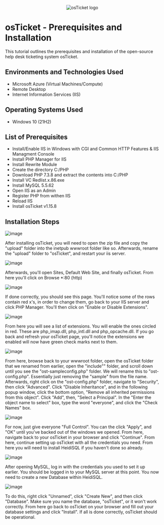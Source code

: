<p align="center">
<img src="https://i.imgur.com/Clzj7Xs.png" alt="osTicket logo"/>
</p>

<h1>osTicket - Prerequisites and Installation</h1>
This tutorial outlines the prerequisites and installation of the open-source help desk ticketing system osTicket.<br />



<h2>Environments and Technologies Used</h2>

- Microsoft Azure (Virtual Machines/Compute)
- Remote Desktop
- Internet Information Services (IIS)

<h2>Operating Systems Used </h2>

- Windows 10</b> (21H2)

<h2>List of Prerequisites</h2>

- Install/Enable IIS in Windows with CGI and Common HTTP Features & IIS Managment Console
- Install PHP Manager for IIS
- Install Rewrite Module
- Create the directory C:/PHP
- Download PHP 7.3.8 and extract the contents into C:/PHP
- Install VC Redlist.x.86.exe
- Install MySQL 5.5.62
- Open IIS as an Admin
- Register PHP from withen IIS
- Reload IIS
- Install osTicket v1.15.8

<h2>Installation Steps</h2>

![image](https://github.com/user-attachments/assets/58ce6e40-38b9-4ef5-81f1-39fcd6b82751)


After installing osTicket, you will need to open the zip file and copy the "upload" folder into the inetpub wwwroot folder like so. Afterwards, rename the "upload" folder to "osTicket", and restart your iis server.

![image](https://github.com/user-attachments/assets/43939df4-5f80-41ef-bccc-49fcdfcc49bd)


Afterwards, you'll open Sites, Default Web Site, and finally osTicket. From here you'll click on Browse *:80 (http)

![image](https://github.com/user-attachments/assets/28d854be-fd90-44d9-a425-5690f650f980)

If done correctly, you should see this page. You'll notice some of the rows contain red x's, in order to change them, go back to your IIS server and click PHP Manager. You'll then click on "Enable or Disable Extensions".  

![image](https://github.com/user-attachments/assets/c134b183-f5c0-4a21-9195-82666ec7ee25)

From here you will see a list of extensions. You will enable the ones circled in red. These are php_imap.dll, php_intl.dll and php_opcache.dll. If you go back and refresh your osTicket page, you'll notice the extensions we enabled will now have green check marks next to them.

![image](https://github.com/user-attachments/assets/6487bc5a-5ba4-4328-8c70-c4c64e2ab953)

From here, browse back to your wwwroot folder, open the osTicket folder that we renamed from earlier, open the "include"" folder, and scroll down until you see the "ost-sampleconfig.php" folder. We will rename this to "ost-config.php". Essentially just removing the "sample" from the file name. Afterwards, right click on the  "ost-config.php" folder, navigate to "Security", then click "Advanced". Click "Disable Inheritance", and in the following popup window, click the bottom option, "Remove all inherited permissions from this object". Click "Add", then, "Select a Principal". In the "Enter the object name to select" box, type the word "everyone", and click the "Check Names" box.

![image](https://github.com/user-attachments/assets/a4c2e0e4-aab7-41c0-8299-bf448f64899e)

For now, just give everyone "Full Control". You can the click "Apply", and "OK" until you've backed out of the windows we opened. From here, navigate back to your osTicket in your browser and click "Continue". From here, continue setting up osTicket with all the credentials you need. From here you will need to install HeidiSQL if you haven't done so already. 

![image](https://github.com/user-attachments/assets/226d8b4e-f717-41b3-b47d-086aa715f12e)

After opening MySQL, log in with the credentials you used to set it up earlier. You should be logged in to your MySQL server at this point. You now need to create a new Database within HeidiSQL.

![image](https://github.com/user-attachments/assets/6d994d46-af64-408d-8b29-beaa3d0c31b7)

To do this, right click "Unnamed", click "Create New", and then click "Database". Make sure you name the database, "osTicket", or it won't work correctly. From here go back to osTicket on your browser and fill out your database settings and click "Install". If all is done correctly, osTicket should be operational.







